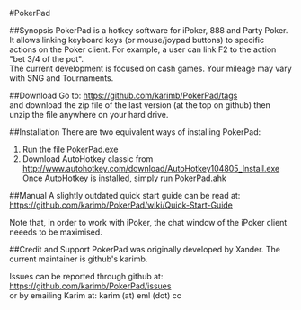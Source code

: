 #PokerPad

##Synopsis
PokerPad is a hotkey software for iPoker, 888 and Party Poker. It allows linking keyboard keys (or mouse/joypad buttons) to specific actions on the Poker client. For example, a user can link F2 to the action "bet 3/4 of the pot".  
The current development is focused on cash games. Your mileage may vary with SNG and Tournaments.

##Download
Go to: https://github.com/karimb/PokerPad/tags  
and download the zip file of the last version (at the top on github) then unzip the file anywhere on your hard drive.

##Installation
There are two equivalent ways of installing PokerPad:

1. Run the file PokerPad.exe
2. Download AutoHotkey classic from http://www.autohotkey.com/download/AutoHotkey104805_Install.exe  
Once AutoHotkey is installed, simply run PokerPad.ahk

##Manual
A slightly outdated quick start guide can be read at: https://github.com/karimb/PokerPad/wiki/Quick-Start-Guide

Note that, in order to work with iPoker, the chat window of the iPoker client neeeds to be maximised.

##Credit and Support
PokerPad was originally developed by Xander. The current maintainer is github's karimb.

Issues can be reported through github at: https://github.com/karimb/PokerPad/issues  
or by emailing Karim at: karim (at) eml (dot) cc
